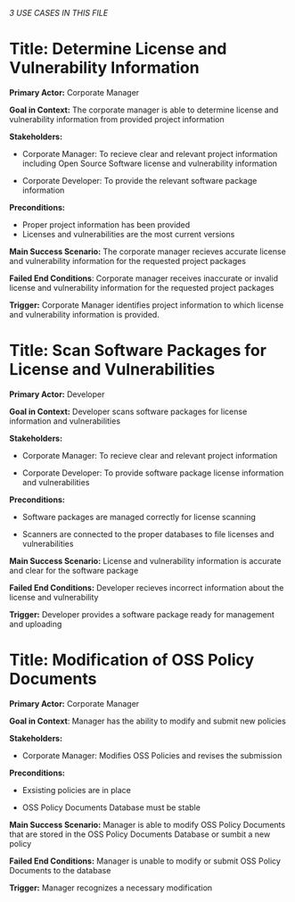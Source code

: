 *3 USE CASES IN THIS FILE*

# Title: Determine License and Vulnerability Information

**Primary Actor:** Corporate Manager

**Goal in Context:** The corporate manager is able to determine license and vulnerability information from provided project information

**Stakeholders:**

+ Corporate Manager: To recieve clear and relevant project information including Open Source Software license and vulnerability information

+ Corporate Developer: To provide the relevant software package information

**Preconditions:**

+ Proper project information has been provided
+ Licenses and vulnerabilities are the most current versions

**Main Success Scenario:** The corporate manager recieves accurate license and vulnerability information for the requested project packages 

**Failed End Conditions**: Corporate manager receives inaccurate or invalid license and vulnerability information for the requested project packages

**Trigger:** Corporate Manager identifies project information to which license and vulnerability information is provided.

# Title: Scan Software Packages for License and Vulnerabilities

**Primary Actor:** Developer

**Goal in Context:** Developer scans software packages for license information and vulnerabilities

**Stakeholders:**

+ Corporate Manager: To recieve clear and relevant project information

+ Corporate Developer: To provide software package license information and vulnerabilities

**Preconditions:**

+ Software packages are managed correctly for license scanning

+ Scanners are connected to the proper databases to file licenses and vulnerabilities

**Main Success Scenario:** License and vulnerability information is accurate and clear for the software package

**Failed End Conditions:** Developer recieves incorrect information about the license and vulnerability

**Trigger:** Developer provides a software package ready for management and uploading

# Title: Modification of OSS Policy Documents

**Primary Actor:** Corporate Manager

**Goal in Context**: Manager has the ability to modify and submit new policies

**Stakeholders:**

+ Corporate Manager: Modifies OSS Policies and revises the submission

**Preconditions:**

+ Exsisting policies are in place

+ OSS Policy Documents Database must be stable

**Main Success Scenario:** Manager is able to modify OSS Policy Documents that are stored in the OSS Policy Documents Database or sumbit a new policy

**Failed End Conditions:** Manager is unable to modify or submit OSS Policy Documents to the database

**Trigger:** Manager recognizes a necessary modification


